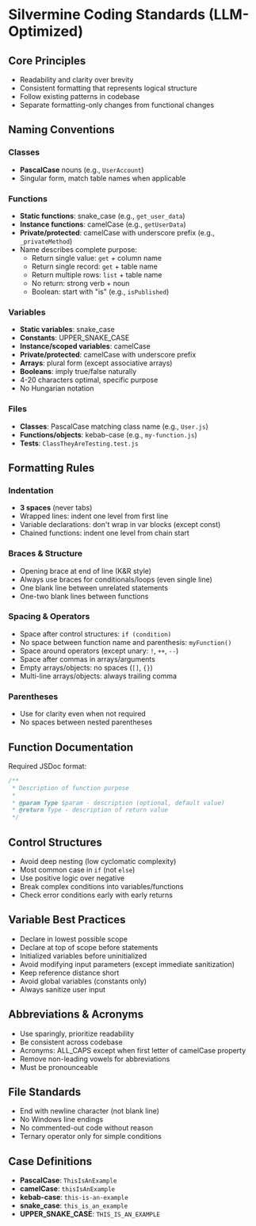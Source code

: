 # Silvermine Coding Standards (LLM-Optimized)

## Core Principles

   * Readability and clarity over brevity
   * Consistent formatting that represents logical structure
   * Follow existing patterns in codebase
   * Separate formatting-only changes from functional changes

## Naming Conventions

### Classes

   * **PascalCase** nouns (e.g., `UserAccount`)
   * Singular form, match table names when applicable

### Functions

   * **Static functions**: snake_case (e.g., `get_user_data`)
   * **Instance functions**: camelCase (e.g., `getUserData`)
   * **Private/protected**: camelCase with underscore prefix (e.g., `_privateMethod`)
   * Name describes complete purpose:
      * Return single value: `get` + column name
      * Return single record: `get` + table name
      * Return multiple rows: `list` + table name
      * No return: strong verb + noun
      * Boolean: start with "is" (e.g., `isPublished`)

### Variables

   * **Static variables**: snake_case
   * **Constants**: UPPER_SNAKE_CASE
   * **Instance/scoped variables**: camelCase
   * **Private/protected**: camelCase with underscore prefix
   * **Arrays**: plural form (except associative arrays)
   * **Booleans**: imply true/false naturally
   * 4-20 characters optimal, specific purpose
   * No Hungarian notation

### Files

   * **Classes**: PascalCase matching class name (e.g., `User.js`)
   * **Functions/objects**: kebab-case (e.g., `my-function.js`)
   * **Tests**: `ClassTheyAreTesting.test.js`

## Formatting Rules

### Indentation

   * **3 spaces** (never tabs)
   * Wrapped lines: indent one level from first line
   * Variable declarations: don't wrap in var blocks (except const)
   * Chained functions: indent one level from chain start

### Braces & Structure

   * Opening brace at end of line (K&R style)
   * Always use braces for conditionals/loops (even single line)
   * One blank line between unrelated statements
   * One-two blank lines between functions

### Spacing & Operators

   * Space after control structures: `if (condition)`
   * No space between function name and parenthesis: `myFunction()`
   * Space around operators (except unary: `!`, `++`, `--`)
   * Space after commas in arrays/arguments
   * Empty arrays/objects: no spaces (`[]`, `{}`)
   * Multi-line arrays/objects: always trailing comma

### Parentheses

   * Use for clarity even when not required
   * No spaces between nested parentheses

## Function Documentation

Required JSDoc format:

```javascript
/**
 * Description of function purpose
 *
 * @param Type $param - description (optional, default value)
 * @return Type - description of return value
 */
```

## Control Structures

   * Avoid deep nesting (low cyclomatic complexity)
   * Most common case in `if` (not `else`)
   * Use positive logic over negative
   * Break complex conditions into variables/functions
   * Check error conditions early with early returns

## Variable Best Practices

   * Declare in lowest possible scope
   * Declare at top of scope before statements
   * Initialized variables before uninitialized
   * Avoid modifying input parameters (except immediate sanitization)
   * Keep reference distance short
   * Avoid global variables (constants only)
   * Always sanitize user input

## Abbreviations & Acronyms

   * Use sparingly, prioritize readability
   * Be consistent across codebase
   * Acronyms: ALL_CAPS except when first letter of camelCase property
   * Remove non-leading vowels for abbreviations
   * Must be pronounceable

## File Standards

   * End with newline character (not blank line)
   * No Windows line endings
   * No commented-out code without reason
   * Ternary operator only for simple conditions

## Case Definitions

   * **PascalCase**: `ThisIsAnExample`
   * **camelCase**: `thisIsAnExample`
   * **kebab-case**: `this-is-an-example`
   * **snake_case**: `this_is_an_example`
   * **UPPER_SNAKE_CASE**: `THIS_IS_AN_EXAMPLE`
